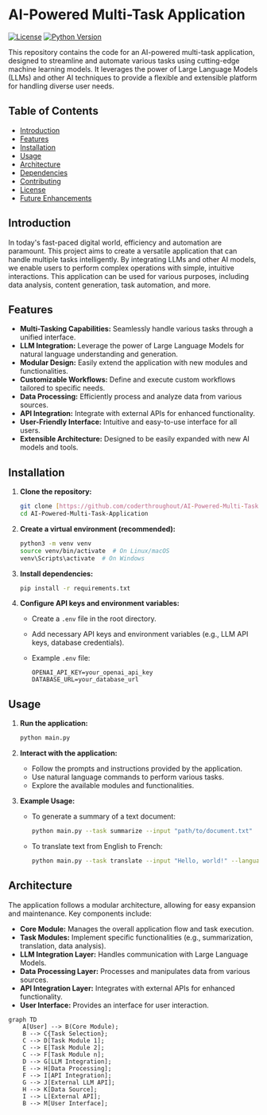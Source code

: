 # AI-Powered Multi-Task Application

[![License](https://img.shields.io/badge/License-MIT-blue.svg)](LICENSE) [![Python Version](https://img.shields.io/badge/python-3.8+-blue.svg)](https://www.python.org/downloads/)

This repository contains the code for an AI-powered multi-task application, designed to streamline and automate various tasks using cutting-edge machine learning models. It leverages the power of Large Language Models (LLMs) and other AI techniques to provide a flexible and extensible platform for handling diverse user needs.

## Table of Contents

- [Introduction](#introduction)
- [Features](#features)
- [Installation](#installation)
- [Usage](#usage)
- [Architecture](#architecture)
- [Dependencies](#dependencies)
- [Contributing](#contributing)
- [License](#license)
- [Future Enhancements](#future-enhancements)

## Introduction

In today's fast-paced digital world, efficiency and automation are paramount. This project aims to create a versatile application that can handle multiple tasks intelligently. By integrating LLMs and other AI models, we enable users to perform complex operations with simple, intuitive interactions. This application can be used for various purposes, including data analysis, content generation, task automation, and more.

## Features

-   **Multi-Tasking Capabilities:** Seamlessly handle various tasks through a unified interface.
-   **LLM Integration:** Leverage the power of Large Language Models for natural language understanding and generation.
-   **Modular Design:** Easily extend the application with new modules and functionalities.
-   **Customizable Workflows:** Define and execute custom workflows tailored to specific needs.
-   **Data Processing:** Efficiently process and analyze data from various sources.
-   **API Integration:** Integrate with external APIs for enhanced functionality.
-   **User-Friendly Interface:** Intuitive and easy-to-use interface for all users.
-   **Extensible Architecture:** Designed to be easily expanded with new AI models and tools.

## Installation

1.  **Clone the repository:**

    ```bash
    git clone [https://github.com/coderthroughout/AI-Powered-Multi-Task-Application.git](https://www.google.com/search?q=https://github.com/coderthroughout/AI-Powered-Multi-Task-Application.git)
    cd AI-Powered-Multi-Task-Application
    ```

2.  **Create a virtual environment (recommended):**

    ```bash
    python3 -m venv venv
    source venv/bin/activate  # On Linux/macOS
    venv\Scripts\activate  # On Windows
    ```

3.  **Install dependencies:**

    ```bash
    pip install -r requirements.txt
    ```

4.  **Configure API keys and environment variables:**

    -   Create a `.env` file in the root directory.
    -   Add necessary API keys and environment variables (e.g., LLM API keys, database credentials).
    -   Example `.env` file:

        ```
        OPENAI_API_KEY=your_openai_api_key
        DATABASE_URL=your_database_url
        ```

## Usage

1.  **Run the application:**

    ```bash
    python main.py
    ```

2.  **Interact with the application:**

    -   Follow the prompts and instructions provided by the application.
    -   Use natural language commands to perform various tasks.
    -   Explore the available modules and functionalities.

3.  **Example Usage:**

    -   To generate a summary of a text document:
        ```bash
        python main.py --task summarize --input "path/to/document.txt"
        ```
    -   To translate text from English to French:
        ```bash
        python main.py --task translate --input "Hello, world!" --language french
        ```

## Architecture

The application follows a modular architecture, allowing for easy expansion and maintenance. Key components include:

-   **Core Module:** Manages the overall application flow and task execution.
-   **Task Modules:** Implement specific functionalities (e.g., summarization, translation, data analysis).
-   **LLM Integration Layer:** Handles communication with Large Language Models.
-   **Data Processing Layer:** Processes and manipulates data from various sources.
-   **API Integration Layer:** Integrates with external APIs for enhanced functionality.
-   **User Interface:** Provides an interface for user interaction.

```mermaid
graph TD
    A[User] --> B(Core Module);
    B --> C{Task Selection};
    C --> D[Task Module 1];
    C --> E[Task Module 2];
    C --> F[Task Module n];
    D --> G[LLM Integration];
    E --> H[Data Processing];
    F --> I[API Integration];
    G --> J[External LLM API];
    H --> K[Data Source];
    I --> L[External API];
    B --> M[User Interface];

